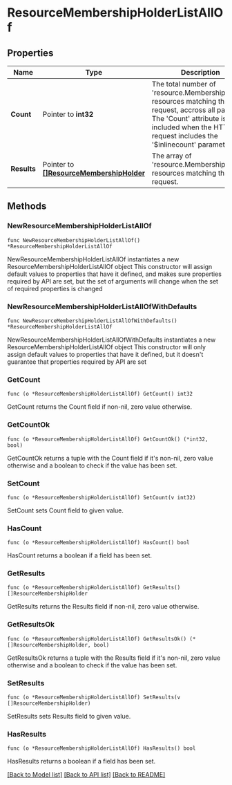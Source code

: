 # ResourceMembershipHolderListAllOf

## Properties

Name | Type | Description | Notes
------------ | ------------- | ------------- | -------------
**Count** | Pointer to **int32** | The total number of &#39;resource.MembershipHolder&#39; resources matching the request, accross all pages. The &#39;Count&#39; attribute is included when the HTTP GET request includes the &#39;$inlinecount&#39; parameter. | [optional] 
**Results** | Pointer to [**[]ResourceMembershipHolder**](resource.MembershipHolder.md) | The array of &#39;resource.MembershipHolder&#39; resources matching the request. | [optional] 

## Methods

### NewResourceMembershipHolderListAllOf

`func NewResourceMembershipHolderListAllOf() *ResourceMembershipHolderListAllOf`

NewResourceMembershipHolderListAllOf instantiates a new ResourceMembershipHolderListAllOf object
This constructor will assign default values to properties that have it defined,
and makes sure properties required by API are set, but the set of arguments
will change when the set of required properties is changed

### NewResourceMembershipHolderListAllOfWithDefaults

`func NewResourceMembershipHolderListAllOfWithDefaults() *ResourceMembershipHolderListAllOf`

NewResourceMembershipHolderListAllOfWithDefaults instantiates a new ResourceMembershipHolderListAllOf object
This constructor will only assign default values to properties that have it defined,
but it doesn't guarantee that properties required by API are set

### GetCount

`func (o *ResourceMembershipHolderListAllOf) GetCount() int32`

GetCount returns the Count field if non-nil, zero value otherwise.

### GetCountOk

`func (o *ResourceMembershipHolderListAllOf) GetCountOk() (*int32, bool)`

GetCountOk returns a tuple with the Count field if it's non-nil, zero value otherwise
and a boolean to check if the value has been set.

### SetCount

`func (o *ResourceMembershipHolderListAllOf) SetCount(v int32)`

SetCount sets Count field to given value.

### HasCount

`func (o *ResourceMembershipHolderListAllOf) HasCount() bool`

HasCount returns a boolean if a field has been set.

### GetResults

`func (o *ResourceMembershipHolderListAllOf) GetResults() []ResourceMembershipHolder`

GetResults returns the Results field if non-nil, zero value otherwise.

### GetResultsOk

`func (o *ResourceMembershipHolderListAllOf) GetResultsOk() (*[]ResourceMembershipHolder, bool)`

GetResultsOk returns a tuple with the Results field if it's non-nil, zero value otherwise
and a boolean to check if the value has been set.

### SetResults

`func (o *ResourceMembershipHolderListAllOf) SetResults(v []ResourceMembershipHolder)`

SetResults sets Results field to given value.

### HasResults

`func (o *ResourceMembershipHolderListAllOf) HasResults() bool`

HasResults returns a boolean if a field has been set.


[[Back to Model list]](../README.md#documentation-for-models) [[Back to API list]](../README.md#documentation-for-api-endpoints) [[Back to README]](../README.md)


